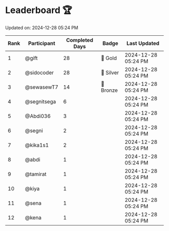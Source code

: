# Leaderboard 🏆

Updated on: 2024-12-28 05:24 PM

| Rank | Participant       | Completed Days | Badge      | Last Updated         |
|------|-------------------|----------------|------------|----------------------|
| 1    | @gift             | 28             | 🏅 Gold     | 2024-12-28 05:24 PM |
| 2    | @sidocoder        | 28             | 🥈 Silver   | 2024-12-28 05:24 PM |
| 3    | @sewasewT7        | 14             | 🥉 Bronze   | 2024-12-28 05:24 PM |
| 4    | @segnitsega       | 6              |            | 2024-12-28 05:24 PM |
| 5    | @Abdi036          | 3              |            | 2024-12-28 05:24 PM |
| 6    | @segni            | 2              |            | 2024-12-28 05:24 PM |
| 7    | @kika1s1          | 2              |            | 2024-12-28 05:24 PM |
| 8    | @abdi             | 1              |            | 2024-12-28 05:24 PM |
| 9    | @tamirat          | 1              |            | 2024-12-28 05:24 PM |
| 10   | @kiya             | 1              |            | 2024-12-28 05:24 PM |
| 11   | @sena             | 1              |            | 2024-12-28 05:24 PM |
| 12   | @kena             | 1              |            | 2024-12-28 05:24 PM |
